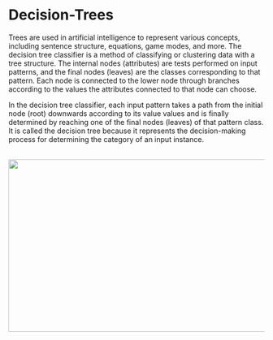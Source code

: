 # Decision-Trees

Trees are used in artificial intelligence to represent various concepts, including sentence structure, equations, game modes, and more. The decision tree classifier is a method of classifying or clustering data with a tree structure. The internal nodes (attributes) are tests performed on input patterns, and the final nodes (leaves) are the classes corresponding to that pattern. Each node is connected to the lower node through branches according to the values ​the attributes connected to that node can choose.

In the decision tree classifier, each input pattern takes a path from the initial node (root) downwards according to its value values and is finally determined by reaching one of the final nodes (leaves) of that pattern class. It is called the decision tree because it represents the decision-making process for determining the category of an input instance.
<br/><br/>

<p align="center">
  <img width="520" height="340" src="https://user-images.githubusercontent.com/66460485/128902873-bb27b651-2a87-472f-a4ba-2a1c1be46e5c.PNG">
</p>


